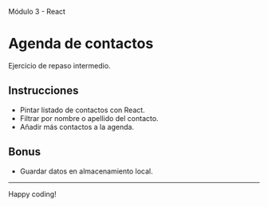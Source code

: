 Módulo 3 - React

# Agenda de contactos

Ejercicio de repaso intermedio.

## Instrucciones

- Pintar listado de contactos con React.
- Filtrar por nombre o apellido del contacto.
- Añadir más contactos a la agenda.

## Bonus

- Guardar datos en almacenamiento local.

---

Happy coding!
